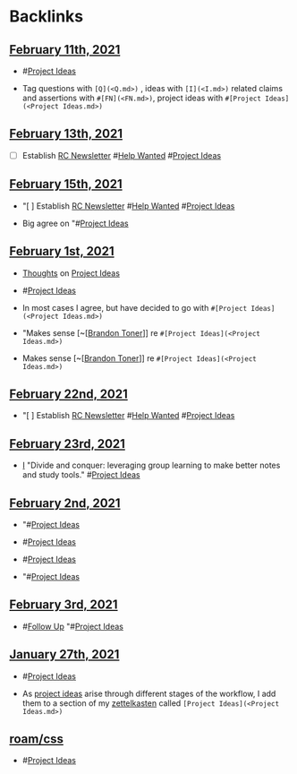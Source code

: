 
# Backlinks
## [February 11th, 2021](<February 11th, 2021.md>)
- #[Project Ideas](<Project Ideas.md>)

- Tag questions with `[Q](<Q.md>)` , ideas with `[I](<I.md>)` related claims and assertions with `#[FN](<FN.md>)`, project ideas with `#[Project Ideas](<Project Ideas.md>)`

## [February 13th, 2021](<February 13th, 2021.md>)
- [ ] Establish [RC Newsletter](<RC Newsletter.md>)  #[Help Wanted](<Help Wanted.md>) #[Project Ideas](<Project Ideas.md>)

## [February 15th, 2021](<February 15th, 2021.md>)
- "[ ] Establish [RC Newsletter](<RC Newsletter.md>)  #[Help Wanted](<Help Wanted.md>) #[Project Ideas](<Project Ideas.md>)

- Big agree on "#[Project Ideas](<Project Ideas.md>)

## [February 1st, 2021](<February 1st, 2021.md>)
- [Thoughts](<Thoughts.md>) on [Project Ideas](<Project Ideas.md>)

- #[Project Ideas](<Project Ideas.md>)

- In most cases I agree, but have decided to go with `#[Project Ideas](<Project Ideas.md>)`

- "Makes sense [~[[Brandon Toner](<~[[Brandon Toner.md>)]] re `#[Project Ideas](<Project Ideas.md>)`

- Makes sense [~[[Brandon Toner](<~[[Brandon Toner.md>)]] re `#[Project Ideas](<Project Ideas.md>)`

## [February 22nd, 2021](<February 22nd, 2021.md>)
- "[ ] Establish [RC Newsletter](<RC Newsletter.md>)  #[Help Wanted](<Help Wanted.md>) #[Project Ideas](<Project Ideas.md>)

## [February 23rd, 2021](<February 23rd, 2021.md>)
- [I](<I.md>) "Divide and conquer: leveraging group learning to make better notes and study tools." #[Project Ideas](<Project Ideas.md>)

## [February 2nd, 2021](<February 2nd, 2021.md>)
- "#[Project Ideas](<Project Ideas.md>)

- #[Project Ideas](<Project Ideas.md>)

- #[Project Ideas](<Project Ideas.md>)

- "#[Project Ideas](<Project Ideas.md>)

## [February 3rd, 2021](<February 3rd, 2021.md>)
- #[Follow Up](<Follow Up.md>) "#[Project Ideas](<Project Ideas.md>)

## [January 27th, 2021](<January 27th, 2021.md>)
- #[Project Ideas](<Project Ideas.md>)

- As [project ideas](<project ideas.md>) arise through different stages of the workflow, I add them to a section of my [zettelkasten](<zettelkasten.md>) called `[Project Ideas](<Project Ideas.md>)`

## [roam/css](<roam/css.md>)
- #[Project Ideas](<Project Ideas.md>)

